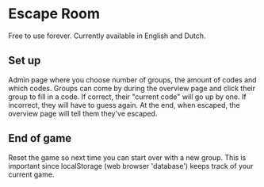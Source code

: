 # Escape Room

Free to use forever. Currently available in English and Dutch.

## Set up
Admin page where you choose number of groups, the amount of codes and which codes.
Groups can come by during the overview page and click their group to fill in a code.
If correct, their "current code" will go up by one. If incorrect, they will have to guess again.
At the end, when escaped, the overview page will tell them they've escaped.

## End of game
Reset the game so next time you can start over with a new group.
This is important since localStorage (web browser 'database') keeps track of your current game.
